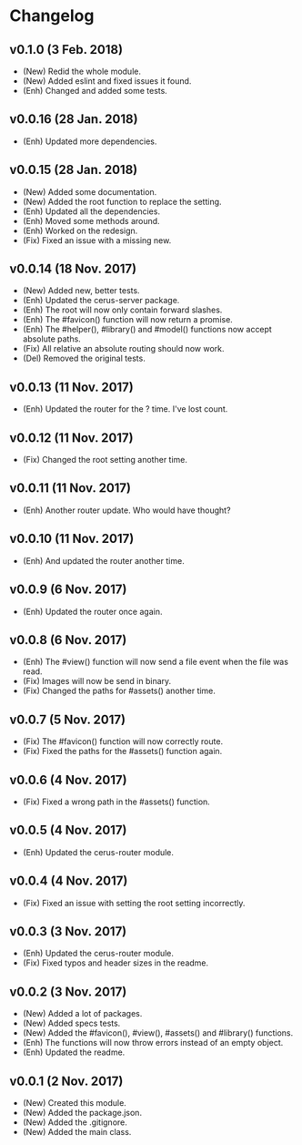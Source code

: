 # Changelog

## v0.1.0 (3 Feb. 2018)
- (New) Redid the whole module.
- (New) Added eslint and fixed issues it found.
- (Enh) Changed and added some tests.

## v0.0.16 (28 Jan. 2018)
- (Enh) Updated more dependencies.

## v0.0.15 (28 Jan. 2018)
- (New) Added some documentation.
- (New) Added the root function to replace the setting.
- (Enh) Updated all the dependencies.
- (Enh) Moved some methods around.
- (Enh) Worked on the redesign.
- (Fix) Fixed an issue with a missing new.

## v0.0.14 (18 Nov. 2017)
- (New) Added new, better tests.
- (Enh) Updated the cerus-server package.
- (Enh) The root will now only contain forward slashes.
- (Enh) The #favicon() function will now return a promise.
- (Enh) The #helper(), #library() and #model() functions now accept absolute paths.
- (Fix) All relative an absolute routing should now work.
- (Del) Removed the original tests.

## v0.0.13 (11 Nov. 2017)
- (Enh) Updated the router for the ? time. I've lost count.

## v0.0.12 (11 Nov. 2017)
- (Fix) Changed the root setting another time.

## v0.0.11 (11 Nov. 2017)
- (Enh) Another router update. Who would have thought?

## v0.0.10 (11 Nov. 2017)
- (Enh) And updated the router another time.

## v0.0.9 (6 Nov. 2017)
- (Enh) Updated the router once again.

## v0.0.8 (6 Nov. 2017)
- (Enh) The #view() function will now send a file event when the file was read.
- (Fix) Images will now be send in binary.
- (Fix) Changed the paths for #assets() another time.

## v0.0.7 (5 Nov. 2017)
- (Fix) The #favicon() function will now correctly route.
- (Fix) Fixed the paths for the #assets() function again.

## v0.0.6 (4 Nov. 2017)
- (Fix) Fixed a wrong path in the #assets() function.

## v0.0.5 (4 Nov. 2017)
- (Enh) Updated the cerus-router module.

## v0.0.4 (4 Nov. 2017)
- (Fix) Fixed an issue with setting the root setting incorrectly.

## v0.0.3 (3 Nov. 2017)
- (Enh) Updated the cerus-router module.
- (Fix) Fixed typos and header sizes in the readme.

## v0.0.2 (3 Nov. 2017)
- (New) Added a lot of packages.
- (New) Added specs tests.
- (New) Added the #favicon(), #view(), #assets() and #library() functions.
- (Enh) The functions will now throw errors instead of an empty object.
- (Enh) Updated the readme.

## v0.0.1 (2 Nov. 2017)
- (New) Created this module.
- (New) Added the package.json.
- (New) Added the .gitignore.
- (New) Added the main class.
